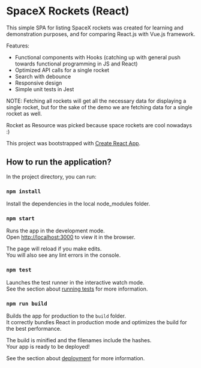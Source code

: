 # SpaceX Rockets (React)

This simple SPA for listing SpaceX rockets was created for learning and demonstration purposes, and for comparing React.js with Vue.js framework.

Features:

- Functional components with Hooks (catching up with general push towards functional programming in JS and React)
- Optimized API calls for a single rocket
- Search with debounce
- Responsive design
- Simple unit tests in Jest

NOTE: Fetching all rockets will get all the necessary data for displaying a single rocket, but for the sake of the demo we are fetching data for a single rocket as well.

Rocket as Resource was picked because space rockets are cool nowadays :)

This project was bootstrapped with [Create React App](https://github.com/facebook/create-react-app).

## How to run the application?

In the project directory, you can run:

### `npm install`

Install the dependencies in the local node_modules folder.

### `npm start`

Runs the app in the development mode.\
Open [http://localhost:3000](http://localhost:3000) to view it in the browser.

The page will reload if you make edits.\
You will also see any lint errors in the console.

### `npm test`

Launches the test runner in the interactive watch mode.\
See the section about [running tests](https://facebook.github.io/create-react-app/docs/running-tests) for more information.

### `npm run build`

Builds the app for production to the `build` folder.\
It correctly bundles React in production mode and optimizes the build for the best performance.

The build is minified and the filenames include the hashes.\
Your app is ready to be deployed!

See the section about [deployment](https://facebook.github.io/create-react-app/docs/deployment) for more information.
